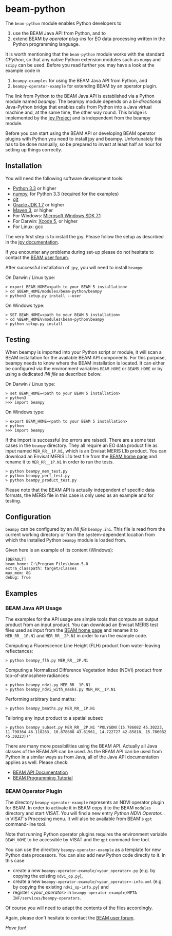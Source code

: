 beam-python
===========

The `beam-python` module enables Python developers to

1. use the BEAM Java API from Python, and to
2. extend BEAM by *operator plug-ins* for EO data processing written in the Python programming language.

It is worth mentioning that the `beam-python` module works with the standard *CPython*, so that any native
Python extension modules such as `numpy` and `scipy` can be used. Before you read further you may have a look at the
example code in

1. `beampy-examples` for using the BEAM Java API from Python, and
2. `beampy-operator-example` for extending BEAM by an operator plugin.

The link from Python to the BEAM Java API is established via a Python module named *beampy*. The beampy module
depends on a *bi-directional* Java-Python bridge that enables calls from Python into a Java virtual machine
and, at the same time, the other way round. This bridge is implemented by the [jpy Project](https://github.com/bcdev/jpy)
and is independent from the beampy module.

Before you can start using the BEAM API or developing BEAM operator plugins with Python you need
to install jpy and beampy. Unfortunately this has to be done manually, so be prepared to invest at least half an hour
for setting up things correctly.


Installation
------------

You will need the following software development tools:

* [Python 3.3](http://www.python.org/) or higher
* [numpy](http://www.numpy.org/), for Python 3.3 (required for the examples)
* [git](http://git-scm.com/)
* [Oracle JDK 1.7](http://www.oracle.com/technetwork/java/javase/downloads/) or higher
* [Maven 3](http://maven.apache.org/), or higher
* For Windows: [Microsoft Windows SDK 7.1](http://www.microsoft.com/en-us/download/details.aspx?id=8279)
* For Darwin: [Xcode 5](https://itunes.apple.com/de/app/xcode/id497799835?mt=12), or higher
* For Linux: gcc

The very first step is to install the jpy. Please follow the setup as described in the 
[jpy documentation](http://jpy.readthedocs.org/en/latest/install.html).

If you encounter any problems during set-up please do not hesitate to contact the
[BEAM user forum](http://www.brockmann-consult.de/cms/web/beam/forum).

After successful installation of `jpy`, you will need to install `beampy`:

On Darwin / Linux type:

    > export BEAM_HOME=<path to your BEAM 5 installation>
    > cd $BEAM_HOME/modules/beam-python/beampy
    > python3 setup.py install --user

On Windows type:

    > SET BEAM_HOME=<path to your BEAM 5 installation>
    > cd %BEAM_HOME%\modules\beam-python\beampy
    > python setup.py install

Testing
-------

When beampy is imported into your Python script or module, it will scan a BEAM installation for the available
BEAM API components. For this purpose, beampy needs to know where the BEAM installation is located. It can either be
configured via the environment variables `BEAM_HOME` or `BEAM5_HOME` or by using a dedicated *INI file* as described
below.

On Darwin / Linux type:

    > set BEAM_HOME=<path to your BEAM 5 installation>
    > python3
    >>> import beampy

On Windows type:

    > export BEAM_HOME=<path to your BEAM 5 installation>
    > python
    >>> import beampy

If the import is successful (no errors are raised). There are a some test cases in the `beampy` directory.
They all require an EO data product file as input named `MER_RR__1P.N1`, which is an Envisat MERIS L1b product.
You can download an Envisat MERIS L1b test file from the
[BEAM home page](http://www.brockmann-consult.de/cms/web/beam/meris-products)
and rename it to `MER_RR__1P.N1` in order to run the tests.

    > python beampy_mem_test.py
    > python beampy_perf_test.py
    > python beampy_product_test.py

Please note that the BEAM API is actually independent of specific data formats, the MERIS file in this case
is only used as an example and for testing.

Configuration
-------------

`beampy` can be configured by an *INI file* `beampy.ini`. This file is read from the current working directory
or from the system-dependent location from which the installed Python `beampy` module is loaded from.

Given here is an example of its content (Windows):

    [DEFAULT]
    beam_home: C:\Program Files\beam-5.0
    extra_classpath: target/classes
    max_mem: 8G
    debug: True

Examples
--------


### BEAM Java API Usage

The examples for the API usage are simple tools that compute an output product from an input product.
You can download an Envisat MERIS test files used as input from the
[BEAM home page](http://www.brockmann-consult.de/cms/web/beam/meris-products)
and rename it to `MER_RR__1P.N1` and `MER_RR__2P.N1` in order to run the example code.

Computing a Fluorescence Line Height (FLH) product from water-leaving reflectances:

    > python beampy_flh.py MER_RR__2P.N1

Computing a Normalized Difference Vegetation Index (NDVI) product from top-of-atmosphere radiances:

    > python beampy_ndvi.py MER_RR__1P.N1
    > python beampy_ndvi_with_masks.py MER_RR__1P.N1

Performing arbitrary band maths:

    > python beampy_bmaths.py MER_RR__1P.N1

Tailoring any input product to a spatial subset:

    > python beampy_subset.py MER_RR__2P.N1 "POLYGON((15.786082 45.30223, 11.798364 46.118263, 10.878688 43.61961, 14.722727 42.85818, 15.786082 45.30223))"


There are many more possibilities using the BEAM API. Actually all Java classes of the BEAM API can be used.
As the BEAM API can be used from Python in a similar ways as from Java, all of the Java API documentation applies as well.
Please check:

* [BEAM API Documentation](http://www.brockmann-consult.de/beam/doc/apidocs/index.html)
* [BEAM Programming Tutorial](http://www.brockmann-consult.de/beam-wiki/display/BEAM/BEAM+4+Programming+Tutorial)


### BEAM Operator Plugin

The directory `beampy-operator-example` represents an NDVI operator plugin for BEAM. In order to activate it in BEAM
copy it to the BEAM `modules` directory and start VISAT. You will find a new entry *Python NDVI Operator...*
in VISAT's Processing menu. It will also be available from BEAM's `gpt` command-line tool.

Note that running Python operator plugins requires the environment variable `BEAM_HOME` to be accessible by VISAT
and the `gpt` command-line tool.

You can use the directory `beampy-operator-example` as a template for new Python data processors. You can also
add new Python code directly to it. In this case

* create a new `beampy-operator-example/<your_operator>.py` (e.g. by copying the existing `ndvi_op.py`),
* create a new `beampy-operator-example/<your_operator>-info.xml` (e.g. by copying the existing `ndvi_op-info.py`) and
* register *<your_operator>* in `beampy-operator-example/META-INF/services/beampy-operators`.

Of course you will need to adapt the contents of the files accordingly.

Again, please don't hesitate to contact the
[BEAM user forum](http://www.brockmann-consult.de/cms/web/beam/forum).

*Have fun!*
